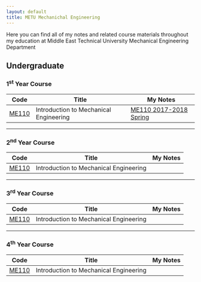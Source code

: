 ```yaml
---
layout: default
title: METU Mechanichal Engineering
---
```

Here you can find all of my notes and related course materials throughout my education at Middle East Technical University Mechanical Engineering Department
## Undergraduate
### 1<sup>st</sup> Year Course
| Code                                                                         | Title                                  | My Notes |
| ---------------------------------------------------------------------------- | -------------------------------------- | -------- |
| [ME110](https://catalog.metu.edu.tr/course.php?prog=569&course_code=5690110) | Introduction to Mechanical Engineering | [ME110 2017-2018 Spring](https://drive.google.com/drive/folders/1Vg_rQASQAkpuCn23zn3XAGdrGHNXsmUB?usp=sharing)|
---
### 2<sup>nd</sup> Year Course
| Code                                                                         | Title                                   | My Notes |
| ---------------------------------------------------------------------------- | --------------------------------------- | ----- 
| [ME110](https://catalog.metu.edu.tr/course.php?prog=569&course_code=5690110) | 	Introduction to Mechanical Engineering | 
---
### 3<sup>rd</sup> Year Course
| Code                                                                         | Title                                   | My Notes |
| ---------------------------------------------------------------------------- | --------------------------------------- | ----- 
| [ME110](https://catalog.metu.edu.tr/course.php?prog=569&course_code=5690110) | 	Introduction to Mechanical Engineering | 
---
### 4<sup>th</sup> Year Course
| Code                                                                         | Title                                   | My Notes |
| ---------------------------------------------------------------------------- | --------------------------------------- | ----- 
| [ME110](https://catalog.metu.edu.tr/course.php?prog=569&course_code=5690110) | 	Introduction to Mechanical Engineering | 
